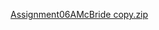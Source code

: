 [Assignment06AMcBride copy.zip](https://github.com/user-attachments/files/16534929/Assignment06AMcBride.copy.zip)
